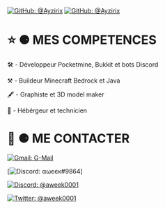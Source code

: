 [![GitHub: @Ayzirix](https://img.shields.io/github/followers/Ayzirix?label=follow&style=social)](https://github.com/Ayzirix)
[![GitHub: @Ayzirix](https://img.shields.io/github/stars/:user/:repo?style=social)](https://github.com/Ayzirix)

# ⭐️ ⚈ MES COMPETENCES

🛠 - Développeur Pocketmine, Bukkit et bots Discord

⚒ - Buildeur Minecraft Bedrock et Java

🖋 - Graphiste et 3D model maker

💾 - Hébérgeur et technicien

# 📱 ⚈ ME CONTACTER

[![Gmail: G-Mail](https://img.shields.io/badge/Gmail-contact.aweek@gmail.com-white)](contact.aweek@gmail.com)

[![Discord: αωєєк#9864](https://img.shields.io/badge/Discord-compte-blue)]

[![Discord: @aweek0001](https://img.shields.io/badge/Discord-shop-blue)](https://discord.gg/uEVRupPrr5) 

[![Twitter: @aweek0001](https://img.shields.io/badge/Twitter-aweek0001-9cf)](https://twitter.com/@aweek0001)
